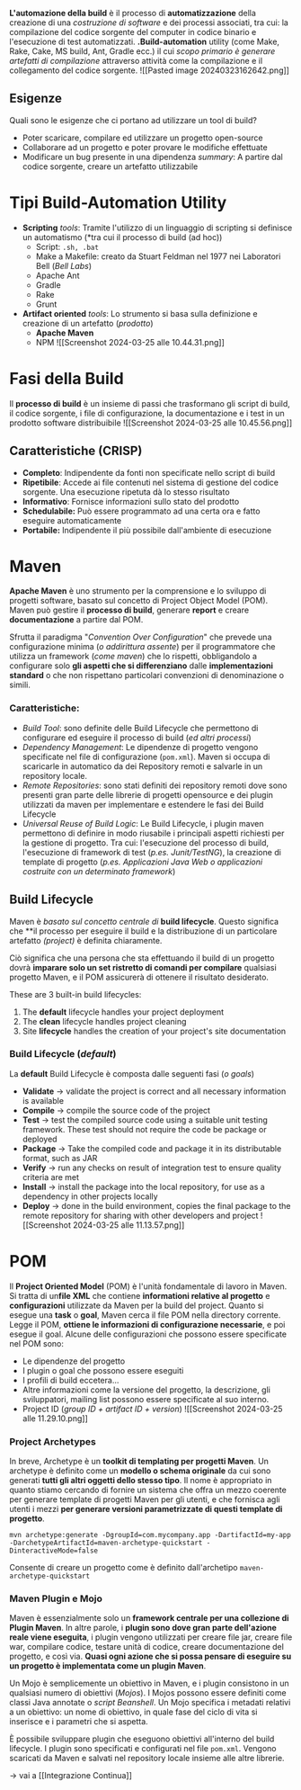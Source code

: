 **L'automazione della build** è il processo di **automatizzazione** della creazione di una *costruzione di software* e dei processi associati, tra cui: la compilazione del codice sorgente del computer in codice binario e l'esecuzione di test automatizzati.
**.Build-automation** utility (come Make, Rake, Cake, MS build, Ant, Gradle ecc.)
il cui *scopo primario è generare artefatti di compilazione* attraverso attività come la compilazione e il collegamento del codice sorgente.
![[Pasted image 20240323162642.png]]
## Esigenze
Quali sono le esigenze che ci portano ad utilizzare un tool di build?
- Poter scaricare, compilare ed utilizzare un progetto open-source
- Collaborare ad un progetto e poter provare le modifiche effettuate
- Modificare un bug presente in una dipendenza
*summary*: A partire dal codice sorgente, creare un artefatto utilizzabile
# Tipi Build-Automation Utility
- **Scripting** _tools_:
	Tramite l'utilizzo di un linguaggio di scripting si definisce un automatismo (*tra cui il processo di build (ad hoc))
	- Script: `.sh, .bat`
	- Make a Makefile: creato da Stuart Feldman nel 1977 nei Laboratori Bell (*Bell Labs*)
	- Apache Ant
	- Gradle
	- Rake
	- Grunt
- **Artifact oriented** *tools*:
	Lo strumento si basa sulla definizione e creazione di un artefatto (*prodotto*)
	- **Apache Maven**
	- NPM
![[Screenshot 2024-03-25 alle 10.44.31.png]]
# Fasi della Build
Il **processo di build** è un insieme di passi che trasformano gli script di build, il codice sorgente, i file di configurazione, la documentazione e i test in un prodotto software distribuibile
![[Screenshot 2024-03-25 alle 10.45.56.png]]
## Caratteristiche (CRISP)
- **Completo**: Indipendente da fonti non specificate nello script di build
- **Ripetibile**: Accede ai file contenuti nel sistema di gestione del codice sorgente. Una esecuzione ripetuta dà lo stesso risultato
- **Informativo**: Fornisce informazioni sullo stato del prodotto
- **Schedulabile:** Può essere programmato ad una certa ora e fatto eseguire automaticamente
- **Portabile:** Indipendente il più possibile dall'ambiente di esecuzione
# Maven
**Apache Maven** è uno strumento per la comprensione e lo sviluppo di progetti software, basato sul concetto di Project Object Model (POM). Maven può gestire il **processo di build**, generare **report** e creare **documentazione** a partire dal POM.

Sfrutta il paradigma "*Convention Over Configuration*" che prevede una configurazione minima (*o addirittura assente*) per il programmatore che utilizza un framework (*come maven*) che lo rispetti, obbligandolo a configurare solo **gli aspetti che si differenziano** dalle **implementazioni standard** o che non rispettano particolari convenzioni di denominazione o simili.
### Caratteristiche:
- *Build Tool*: sono definite delle Build Lifecycle che permettono di configurare ed eseguire il processo di build (*ed altri processi*)
- *Dependency Management*: Le dipendenze di progetto vengono specificate nel file di configurazione (`pom.xml`). Maven si occupa di scaricarle in automatico da dei Repository remoti e salvarle in un repository locale.
- *Remote Repositories*: sono stati definiti dei repository remoti dove sono presenti gran parte delle librerie di progetti opensource e dei plugin utilizzati da maven per implementare e estendere le fasi dei Build Lifecycle
- *Universal Reuse of Build Logic*: Le Build Lifecycle, i plugin maven permettono di definire in modo riusabile i principali aspetti richiesti per la gestione di progetto. Tra cui: l'esecuzione del processo di build, l'esecuzione di framework di test (*p.es. Junit/TestNG*), la creazione di template di progetto (*p.es. Applicazioni Java Web o applicazioni costruite con un determinato framework*)
## Build Lifecycle
Maven è *basato sul concetto centrale di* **build lifecycle**. Questo significa che **il processo per eseguire il build e la distribuzione di un particolare artefatto _(project)_ è definita chiaramente.

Ciò significa che una persona che sta effettuando il build di un progetto dovrà **imparare solo un set ristretto di comandi per compilare** qualsiasi progetto Maven, e il POM assicurerà di ottenere il risultato desiderato.

These are 3 built-in build lifecycles:
1. The **default** lifecycle handles your project deployment
2. The **clean**  lifecycle handles project cleaning
3. Site **lifecycle** handles the creation of your project's site documentation
### Build Lifecycle (_default_)
La **default** Build Lifecycle è composta dalle seguenti fasi (*o goals*)
- **Validate** -> validate the project is correct and all necessary information is available
- **Compile** -> compile the source code of the project
- **Test** -> test the compiled source code using a suitable unit testing framework. These test should not require the code be package or deployed
- **Package** -> Take the compiled code and package it in its distributable format, such as JAR
- **Verify** -> run any checks on result of integration test to ensure quality criteria are met
- **Install** -> install the package into the local repository, for use as a dependency in other projects locally
- **Deploy** -> done in the build environment, copies the final package to the remote repository for sharing with other developers and project
![[Screenshot 2024-03-25 alle 11.13.57.png]]
# POM
Il **Project Oriented Model** (POM) è l'unità fondamentale di lavoro in Maven. Si tratta di un**file XML** che contiene **informationi relative al progetto** e **configurazioni** utilizzate da Maven per la build del project.
Quanto si esegue una **task** o **goal**, Maven cerca il file POM nella directory corrente. Legge il  POM, **ottiene le informazioni di configurazione necessarie**, e poi esegue il goal.
Alcune delle configurazioni che possono essere specificate nel POM sono: 
- Le dipendenze del progetto
- I plugin o goal che possono essere eseguiti
- I profili di build eccetera...
- Altre informazioni come la versione del progetto, la descrizione, gli sviluppatori, mailing list possono essere specificate al suo interno.
- Project ID (*group ID + artifact ID + version*)
![[Screenshot 2024-03-25 alle 11.29.10.png]]
### Project Archetypes
In breve, Archetype è un **toolkit di templating per progetti Maven**. Un archetype è definito come un **modello o schema originale** da cui sono generati **tutti gli altri oggetti dello stesso tipo**. Il nome è appropriato in quanto stiamo cercando di fornire un sistema che offra un mezzo coerente per generare template di progetti Maven per gli utenti, e che fornisca agli utenti i mezzi **per generare versioni parametrizzate di questi template di progetto**.

```shell
mvn archetype:generate -DgroupId=com.mycompany.app -DartifactId=my-app -DarchetypeArtifactId=maven-archetype-quickstart -DinteractiveMode=false
```
Consente di creare un progetto come è definito dall'archetipo `maven-archetype-quickstart`
### Maven Plugin e Mojo
Maven è essenzialmente solo un **framework centrale per una collezione di Plugin Maven**. In altre parole, i **plugin sono dove gran parte dell'azione reale viene eseguita**, i plugin vengono utilizzati per creare file jar, creare file war, compilare codice, testare unità di codice, creare documentazione del progetto, e così via. **Quasi ogni azione che si possa pensare di eseguire su un progetto è implementata come un plugin Maven**.

Un Mojo è semplicemente un obiettivo in Maven, e i plugin consistono in un qualsiasi numero di obiettivi (*Mojos*). I Mojos possono essere definiti come classi Java annotate o *script Beanshell*. Un Mojo specifica i metadati relativi a un obiettivo: un nome di obiettivo, in quale fase del ciclo di vita si inserisce e i parametri che si aspetta.

È possibile sviluppare plugin che eseguono obiettivi all'interno del build lifecycle.
I plugin sono specificati e configurati nel file `pom.xml`.
Vengono scaricati da Maven e salvati nel repository locale insieme alle altre librerie.

$\rightarrow$ vai a [[Integrazione Continua]]